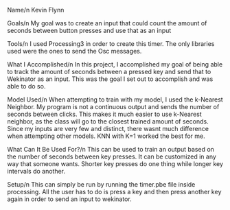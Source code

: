 Name/n
Kevin Flynn

Goals/n
My goal was to create an input that could count the amount of seconds between button presses and use that as an input

Tools/n
I used Processing3 in order to create this timer. The only libraries used were the ones to send the Osc messages.

What I Accomplished/n
In this project, I accomplished my goal of being able to track the amount of seconds between a pressed key and send that to Wekinator as an input. This was the goal I set out to accomplish and was able to do so.

Model Used/n
When attempting to train with my model, I used the k-Nearest Neighbor. My program is not a continuous output and sends the number of seconds between clicks. This makes it much easier to use k-Nearest neighbor, as the class will go to the closest trained amount of seconds. Since my inputs are very few and distinct, there wasnt much difference when attempting other models. KNN with K=1 worked the best for me. 

What Can It Be Used For?/n
This can be used to train an output based on the number of seconds between key presses. It can be customized in any way that someone wants. Shorter key presses do one thing while longer key intervals do another.

Setup/n
This can simply be run by running the timer.pbe file inside processing. All the user has to do is press a key and then press another key again in order to send an input to wekinator.
